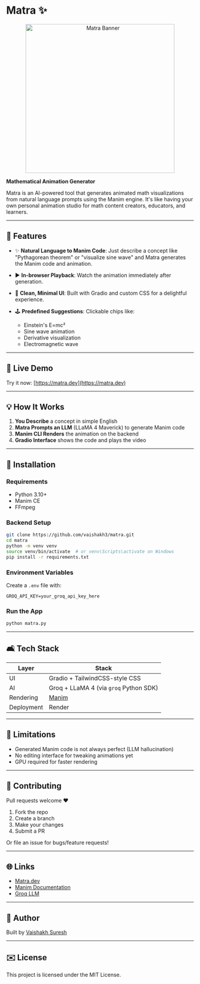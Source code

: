 # Matra ✨

<p align="center">
  <img src="https://i.ibb.co/VW0H6nM5/Matra.png" alt="Matra Banner" width="400"/>
</p>


**Mathematical Animation Generator**

Matra is an AI-powered tool that generates animated math visualizations from natural language prompts using the Manim engine. It's like having your own personal animation studio for math content creators, educators, and learners.

---

## 🔧 Features

* ✨ **Natural Language to Manim Code**: Just describe a concept like "Pythagorean theorem" or "visualize sine wave" and Matra generates the Manim code and animation.
* ▶️ **In-browser Playback**: Watch the animation immediately after generation.
* 🔐 **Clean, Minimal UI**: Built with Gradio and custom CSS for a delightful experience.
* 🕹️ **Predefined Suggestions**: Clickable chips like:

  * Einstein's E=mc²
  * Sine wave animation
  * Derivative visualization
  * Electromagnetic wave

---

## 🚀 Live Demo

Try it now: [https://matra.dev](https://matra.dev)

---

## 💡 How It Works

1. **You Describe** a concept in simple English
2. **Matra Prompts an LLM** (LLaMA 4 Maverick) to generate Manim code
3. **Manim CLI Renders** the animation on the backend
4. **Gradio Interface** shows the code and plays the video

---

## 🚧 Installation

### Requirements

* Python 3.10+
* Manim CE
* FFmpeg

### Backend Setup

```bash
git clone https://github.com/vaishakh3/matra.git
cd matra
python -m venv venv
source venv/bin/activate  # or venv\Scripts\activate on Windows
pip install -r requirements.txt
```

### Environment Variables

Create a `.env` file with:

```
GROQ_API_KEY=your_groq_api_key_here
```

### Run the App

```bash
python matra.py
```

---

## 🛋️ Tech Stack

| Layer      | Stack                                        |
| ---------- | -------------------------------------------- |
| UI         | Gradio + TailwindCSS-style CSS               |
| AI         | Groq + LLaMA 4 (via `groq` Python SDK)       |
| Rendering  | [Manim](https://www.manim.community/)        |
| Deployment | Render 

---

## 🚫 Limitations

* Generated Manim code is not always perfect (LLM hallucination)
* No editing interface for tweaking animations yet
* GPU required for faster rendering

---

## 🤝 Contributing

Pull requests welcome ❤️

1. Fork the repo
2. Create a branch
3. Make your changes
4. Submit a PR

Or file an issue for bugs/feature requests!

---

## 🌐 Links

* [Matra.dev](https://matra.dev)
* [Manim Documentation](https://docs.manim.community/)
* [Groq LLM](https://groq.com)

---

## 👤 Author

Built by [Vaishakh Suresh](https://linkedin.com/in/vaishakhsuresh)

---

## ✉️ License

This project is licensed under the MIT License.
